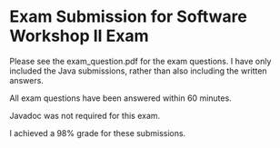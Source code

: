 # Exam Submission for Software Workshop II Exam

Please see the exam_question.pdf for the exam questions. I have only included
the Java submissions, rather than also including the written answers.

All exam questions have been answered within 60 minutes.

Javadoc was not required for this exam.

I achieved a 98% grade for these submissions.

